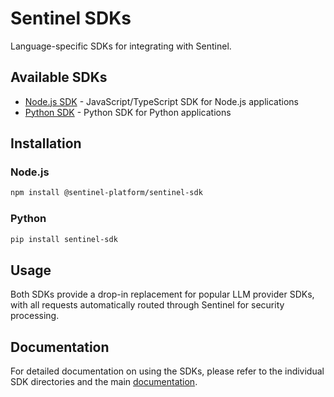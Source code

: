 # Sentinel SDKs

Language-specific SDKs for integrating with Sentinel.

## Available SDKs

- [Node.js SDK](nodejs/) - JavaScript/TypeScript SDK for Node.js applications
- [Python SDK](python/) - Python SDK for Python applications

## Installation

### Node.js

```bash
npm install @sentinel-platform/sentinel-sdk
```

### Python

```bash
pip install sentinel-sdk
```

## Usage

Both SDKs provide a drop-in replacement for popular LLM provider SDKs, with all requests automatically routed through Sentinel for security processing.

## Documentation

For detailed documentation on using the SDKs, please refer to the individual SDK directories and the main [documentation](../docs/).
